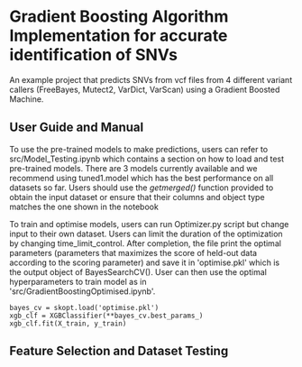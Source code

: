 # Gradient Boosting Algorithm Implementation for accurate identification of SNVs
An example project that predicts SNVs from vcf files from 4 different variant callers (FreeBayes, Mutect2, VarDict, VarScan) using a Gradient Boosted Machine.

## User Guide and Manual
To use the pre-trained models to make predictions, users can refer to src/Model_Testing.ipynb which contains a section on how to load and test pre-trained models. There are 3 models currently available and we recommend using tuned1.model which has the best performance on all datasets so far. Users should use the *getmerged()* function provided to obtain the input dataset or ensure that their columns and object type matches the one shown in the notebook

To train and optimise models, users can run Optimizer.py script but change input to their own dataset. Users can limit the duration of the optimization by changing time_limit_control. After completion, the file print the optimal parameters (parameters that maximizes the score of held-out data according to the scoring parameter) and save it in 'optimise.pkl' which is the output object of BayesSearchCV(). 
User can then use the optimal hyperparameters to train model as in 'src/GradientBoostingOptimised.ipynb'.
```
bayes_cv = skopt.load('optimise.pkl')
xgb_clf = XGBClassifier(**bayes_cv.best_params_)
xgb_clf.fit(X_train, y_train)
```

## Feature Selection and Dataset Testing


